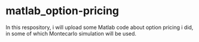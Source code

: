 # matlab_option-pricing
In this respository, i will upload some Matlab code about option pricing i did, in some of which Montecarlo simulation will be used.
